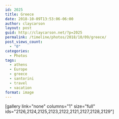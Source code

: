 ```yaml
---
id: 2025
title: Greece
date: 2018-10-09T13:53:06-06:00
author: claycarson
layout: post
guid: http://claycarson.net/?p=2025
permalink: /timeline/photos/2018/10/09/greece/
post_views_count:
  - "0"
categories:
  - Photos
tags:
  - athens
  - Europe
  - greece
  - santorini
  - travel
  - vacation
format: image
---
```

[gallery link="none" columns="1" size="full" ids="2126,2124,2125,2123,2122,2121,2127,2128,2129"]